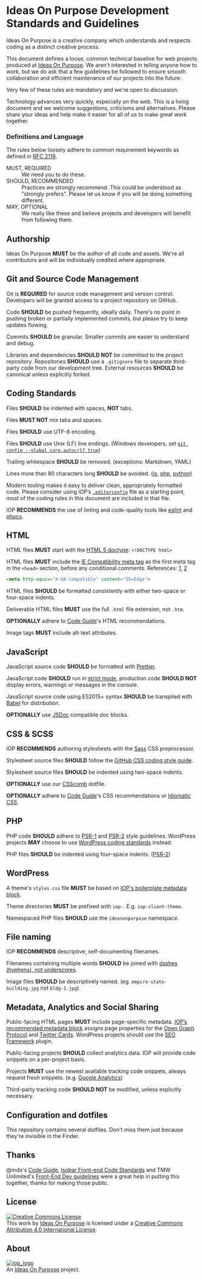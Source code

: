 # Ideas On Purpose Development Standards and Guidelines

Ideas On Purpose is a creative company which understands and respects coding as a distinct creative process. 

This document defines a loose, common technical baseline for web projects produced at [Ideas On Purpose][iop]. We aren't interested in telling anyone how to work, but we do ask that a few guidelines be followed to ensure smooth collaboration and efficient maintenance of our projects into the future. 

Very few of these rules are mandatory and we're open to discussion. 

Technology advances very quickly, especially on the web. This is a living document and we welcome suggestions, criticisms and alternatives. Please share your ideas and help make it easier for all of us to make great work together.


### Definitions and Language

The rules below loosely adhere to common requirement keywords as defined in [RFC 2119][2119].

<dl>

<dt>MUST, REQUIRED</dt>
<dd>We need you to do these.</dd>

<dt>SHOULD, RECOMMENDED</dt>
<dd>Practices we strongly recommend. This could be understood as "strongly prefers". Please let us know if you will be doing something different. </dd>

<dt>MAY, OPTIONAL</dt>
<dd>We really like these and believe projects and developers will benefit from following them.</dd>

</dl>


## Authorship

Ideas On Purpose **MUST** be the author of all code and assets. We're all contributors and will be individually credited where appropriate. 

## Git and Source Code Management
Git is **REQUIRED** for source code management and version control. Developers will be granted access to a project repository on GitHub.

Code **SHOULD** be pushed frequently, ideally daily. There's no point in pushing broken or partially implemented commits, but please try to keep updates flowing.

Commits **SHOULD** be granular. Smaller commits are easier to understand and debug. 

Libraries and dependencies **SHOULD NOT** be committed to the project repository. Repositories **SHOULD** use a `.gitignore` file to separate third-party code from our development tree. External resources **SHOULD** be canonical unless explicitly forked.


## Coding Standards

Files **SHOULD** be indented with spaces, **NOT** tabs. 

Files **MUST NOT** mix tabs and spaces.

Files **SHOULD** use UTF-8 encoding.

Files **SHOULD** use Unix (LF) line endings. (Windows developers, set [`git config --global core.autocrlf true`](https://help.github.com/articles/dealing-with-line-endings/#platform-windows))

Trailing whitespace **SHOULD** be removed. (exceptions: Markdown, YAML)

Lines more than 80 characters long **SHOULD** be avoided. ([js][crockford80], [php][php80], [python][pep8])




Modern tooling makes it easy to deliver clean, appropriately formatted code. Please consider using IOP’s [`.editorconfig`][editorconfig] file as a starting point, most of the coding rules in this document are included in that file.

IOP **RECOMMENDS** the use of linting and code-quality tools like [eslint][] and [phpcs][]. 



## HTML

HTML files **MUST** start with the [HTML 5 doctype][html5]: `<!DOCTYPE html>`

HTML files **MUST** include the [IE Compatibility meta tag][x-ua] as the first meta tag in the `<head>` section, before any conditional comments. References: [1](http://stackoverflow.com/questions/6156639/x-ua-compatible-is-set-to-ie-edge-but-it-still-doesnt-stop-compatibility-mode/9624500#9624500), [2](https://github.com/h5bp/html5-boilerplate/issues/378)

```html
<meta http-equiv="X-UA-Compatible" content="IE=Edge">
```

HTML files **SHOULD** be formatted consistently with either two-space or four-space indents. 

Deliverable HTML files **MUST** use the full `.html` file extension, not `.htm`.

**OPTIONALLY** adhere to [Code Guide][codeguide-html]'s HTML recommendations.

Image tags **MUST** include alt-text attributes.


## JavaScript

JavaScript source code **SHOULD** be formatted with [Prettier][].

JavaScript code **SHOULD** run in [strict mode][], production code **SHOULD NOT** display errors, warnings or messages in the console.

JavaScript source code using ES2015+ syntax **SHOULD** be transpiled with [Babel][] for distribution.

**OPTIONALLY** use [JSDoc][] compatible doc blocks.



## CSS & SCSS

IOP **RECOMMENDS** authoring stylesheets with the [Sass][] CSS preprocessor.

Stylesheet source files **SHOULD** follow the [GitHub CSS coding style guide][github-css].

Stylesheet source files **SHOULD** be indented using two-space indents.

**OPTIONALLY** use our [CSScomb][] dotfile.

**OPTIONALLY** adhere to [Code Guide][codeguide-html]'s CSS recommendations or [Idiomatic CSS][].


## PHP

PHP code **SHOULD** adhere to [PSR-1][] and [PSR-2][] style guidelines. WordPress projects **MAY** choose to use  [WordPress coding standards][wpcode] instead.

PHP files **SHOULD** be indented using four-space indents. ([PSR-2][])


## WordPress

A theme's `styles.css` file **MUST** be based on [IOP's boilerplate metadata block][wp-boilerplate].

Theme directories **MUST** be prefixed with `iop-`. E.g. `iop-client-theme`.

Namespaced PHP files **SHOULD** use the `ideasonpurpose` namespace.



## File naming

IOP **RECOMMENDS** descriptive, self-documenting filenames.

Filenames containing multiple words **SHOULD** be joined with [dashes (hyphens), not underscores][-_].

Image files **SHOULD** be descriptively named. (eg. `empire-state-building.jpg` not `bldg-1.jpg`)




## Metadata, Analytics and Social Sharing

Public-facing HTML pages **MUST** include page-specific metadata. [IOP’s recommended metadata block][iop metadata] assigns page properties for the [Open Graph Protocol][ogp] and [Twitter Cards][]. WordPress projects should use the [SEO Framework][] plugin.

Public-facing projects **SHOULD** collect analytics data. IOP will provide code snippets on a per-project basis. 

Projects **MUST** use the newest available tracking code snippets, always request fresh snippets. (e.g. [Google Analytics][]) 

Third-party tracking code **SHOULD NOT** be modified, unless explicitly necessary. 



## Configuration and dotfiles

This repository contains several dotfiles. Don't miss them just because they're invisible in the Finder. 


## Thanks
@mdo's [Code Guide][], [Isobar Front-end Code Standards][isobar] and TMW Unlimited's [Front-End Dev guidelines][tmw] were a great help in putting this together, thanks for making those public.

## License

<p><a rel="license" href="http://creativecommons.org/licenses/by/4.0/"><img alt="Creative Commons License" style="border-width:0" src="https://i.creativecommons.org/l/by/4.0/88x31.png" /></a><br />This <span xmlns:dct="http://purl.org/dc/terms/" href="http://purl.org/dc/dcmitype/Text" rel="dct:type">work</span> by <a xmlns:cc="http://creativecommons.org/ns#" href="http://ideasonpurpose.com" property="cc:attributionName" rel="cc:attributionURL">Ideas On Purpose</a> is licensed under a <a rel="license" href="http://creativecommons.org/licenses/by/4.0/">Creative Commons Attribution 4.0 International License</a>.</p>

## About

[![iop_logo](https://cloud.githubusercontent.com/assets/8320/9443542/944a8bce-4a4f-11e5-9d2f-54999b1687d5.png)][iop]  
An [Ideas On Purpose][iop] project.

[iop]: http://ideasonpurpose.com

[editorconfig]: https://github.com/ideasonpurpose/developer-guidelines/blob/master/.editorconfig
[2119]: http://www.ietf.org/rfc/rfc2119.txt

[babel]: http://babeljs.io
[prettier]: https://github.com/prettier/prettier
[airbnb5]: https://github.com/airbnb/javascript/tree/master/es5
[airbnb6]: https://github.com/airbnb/javascript
[strict mode]: https://developer.mozilla.org/en-US/docs/Web/JavaScript/Reference/Strict_mode/Transitioning_to_strict_mode
[jsdoc]: http://usejsdoc.org/about-getting-started.html

[github-css]: http://primercss.io/guidelines/#scss
[psr-1]: https://github.com/php-fig/fig-standards/blob/master/accepted/PSR-1-basic-coding-standard.md
[psr-2]: https://github.com/php-fig/fig-standards/blob/master/accepted/PSR-2-coding-style-guide.md
[wpcode]: https://make.wordpress.org/core/handbook/best-practices/coding-standards/php/
[codeguide-html]: http://codeguide.co/#html
[codeguide-css]: http://codeguide.co/#css
[html5]: http://www.w3.org/TR/html5/syntax.html#the-doctype
[Idiomatic CSS]: https://github.com/necolas/idiomatic-css
[sass]: http://sass-lang.com/
[csscomb]: http://csscomb.com/

[iop metadata]: https://github.com/ideasonpurpose/developer-guidelines/blob/master/metadata/iop_html_metadata.html
[ogp]: http://opengraphprotocol.org/
[twitter cards]: https://dev.twitter.com/cards/overview
[seo framework]: https://theseoframework.com/

[wp-boilerplate]: https://github.com/ideasonpurpose/developer-guidelines/blob/master/wordpress/theme-boilerplate/styles.css

[isobar]: http://isobar-idev.github.io/code-standards/#css_css_best_practices
[tmw]: http://tech.tmw.co.uk/code/TMW-frontend-guidelines
[Code Guide]: http://codeguide.co/

[crockford80]: http://javascript.crockford.com/code.html#line%20length
[php80]: https://github.com/php-fig/fig-standards/blob/master/accepted/PSR-2-coding-style-guide.md#user-content-1-overview
[pep8]: http://legacy.python.org/dev/peps/pep-0008/#maximum-line-length

[eslint]: http://eslint.org
[phpcs]: http://www.squizlabs.com/php-codesniffer

[-_]: https://www.mattcutts.com/blog/dashes-vs-underscores/
[x-ua]: http://stackoverflow.com/a/6771584/503463

[google analytics]: https://support.google.com/analytics/answer/1008080?hl=en
